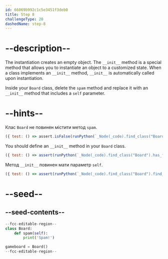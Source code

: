 ```yaml
---
id: 66069b992c1c5e3451f3deb0
title: Step 8
challengeType: 20
dashedName: step-8
---
```


# --description--

The instantiation creates an empty object. The `__init__` method is a special method that allows you to instantiate an object to a customized state. When a class implements an `__init__` method, `__init__` is automatically called upon instantiation.

Inside your `Board` class, delete the `spam` method and replace it with an `__init__` method that includes a `self` parameter.

# --hints--

Клас `Board` не повинен містити метод `spam`.

```js
({ test: () => assert.isFalse(runPython(`_Node(_code).find_class("Board").has_function("spam")`)) })
```

You should define an `__init__` method in your `Board` class.

```js
({ test: () => assert(runPython(`_Node(_code).find_class("Board").has_function("__init__")`)) })
```

Метод `__init__` повинен мати параметр `self`.

```js
({ test: () => assert(runPython(`_Node(_code).find_class("Board").find_function("__init__").has_args("self")`)) })
```

# --seed--

## --seed-contents--

```py
--fcc-editable-region--
class Board:
    def spam(self):
        print('Spam!')

gameboard = Board()
--fcc-editable-region--
```
